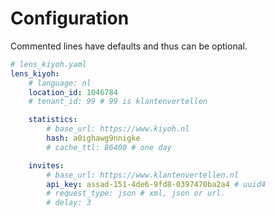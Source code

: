 # Configuration
Commented lines have defaults and thus can be optional.

```yaml
# lens_kiyoh.yaml
lens_kiyoh:
    # language: nl
    location_id: 1046784
    # tenant_id: 99 # 99 is klantenvertellen

    statistics:
        # base_url: https://www.kiyoh.nl
        hash: a0ighawg9nnigke
        # cache_ttl: 86400 # one day

    invites:
        # base_url: https://www.klantenvertellen.nl
        api_key: assad-151-4de6-9fd8-0397470ba2a4 # uuid4
        # request_type: json # xml, json or url.
        # delay: 3
```
